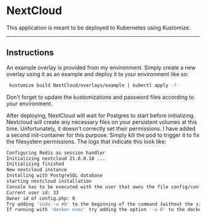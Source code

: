 # NextCloud

This application is meant to be deployed to Kubernetes using Kustomize.

<hr>

## Instructions

An example overlay is provided from my environment. Simply create a new overlay using it as an example and deploy it to your environment like so:

   ```bash
    kustomize build NextCloud/overlays/example | kubectl apply -f-
   ```

Don't forget to update the kustomizations and password files according to your environment.



After deploying, NextCloud will wait for Postgres to start before initializing. Nextcloud will create any necessary files on your persistent volumes at this time. Unfortunately, it doesn't correctly set their permissions. I have added a second init-container for this purpose. Simply kill the pod to trigger it to fix the filesystem permissions. The logs that indicate this look like:

```bash
Configuring Redis as session handler
Initializing nextcloud 21.0.0.18 ...
Initializing finished
New nextcloud instance
Installing with PostgreSQL database
starting nextcloud installation
Console has to be executed with the user that owns the file config/config.php
Current user id: 33
Owner id of config.php: 0
Try adding 'sudo -u #0' to the beginning of the command (without the single quotes)
If running with 'docker exec' try adding the option '-u 0' to the docker command (without the single quotes)
```

